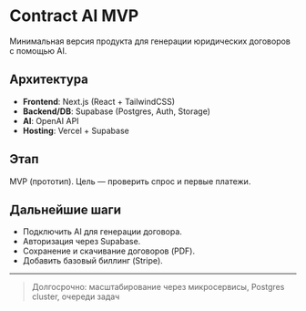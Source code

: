 # Contract AI MVP

Минимальная версия продукта для генерации юридических договоров с помощью AI.

## Архитектура
- **Frontend**: Next.js (React + TailwindCSS)
- **Backend/DB**: Supabase (Postgres, Auth, Storage)
- **AI**: OpenAI API
- **Hosting**: Vercel + Supabase

## Этап
MVP (прототип). Цель — проверить спрос и первые платежи.

## Дальнейшие шаги
- Подключить AI для генерации договора.
- Авторизация через Supabase.
- Сохранение и скачивание договоров (PDF).
- Добавить базовый биллинг (Stripe).
---
> Долгосрочно: масштабирование через микросервисы, Postgres cluster, очереди задач
